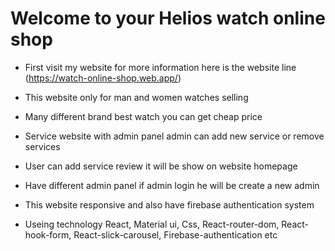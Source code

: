 # Welcome to your Helios watch online shop

- First visit my website for more information here is the website line (https://watch-online-shop.web.app/)
- This website only for man and women watches selling
- Many different brand best watch you can get cheap price
- Service website with admin panel admin can add new service or remove services
- User can add service review it will be show on website homepage           
- Have different admin panel if admin login he will be create a new admin
- This website responsive and also have firebase authentication system

- Useing technology React, Material ui, Css, React-router-dom, React-hook-form, React-slick-carousel, Firebase-authentication etc
